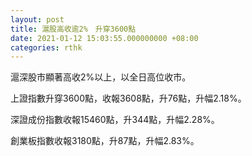 ```yaml
---
layout: post
title: 滬股高收逾2%　升穿3600點
date: 2021-01-12 15:03:55.000000000 +08:00
categories: rthk
---
```


滬深股市顯著高收2%以上，以全日高位收市。

上證指數升穿3600點，收報3608點，升76點，升幅2.18%。

深證成份指數收報15460點，升344點，升幅2.28%。

創業板指數收報3180點，升87點，升幅2.83%。
